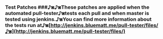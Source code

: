 ### Test Patches ###♪◙♪◙These patches are applied when the automated pull-tester♪◙tests each pull and when master is tested using jenkins.♪◙You can find more information about the tests run at♪◙[http://jenkins.bluematt.me/pull-tester/files/♪◙](http://jenkins.bluematt.me/pull-tester/files/)